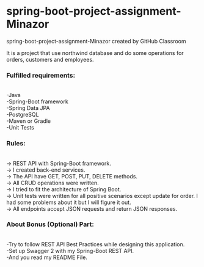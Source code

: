 # spring-boot-project-assignment-Minazor
spring-boot-project-assignment-Minazor created by GitHub Classroom

It is a project that use northwind database and do some operations for orders, customers and employees.<br>

<h3>Fulfilled requirements:</h3> 
	<br>
    -Java<br>
    -Spring-Boot framework<br>
    -Spring Data JPA<br>
    -PostgreSQL<br>
    -Maven or Gradle<br>
    -Unit Tests<br>
<h3>Rules:</h3><br>
-> REST API with Spring-Boot framework.<br>
-> I created back-end services.<br>
-> The API have GET, POST, PUT, DELETE methods.<br>
-> All CRUD operations were written.<br>
-> I tried to fit the architecture of Spring Boot.<br>
-> Unit tests were written for all positive scenarios except update for order. I had some problems about it but I will figure it out.<br>
-> All endpoints accept JSON requests and return JSON responses.<br>

<h3>About Bonus (Optional) Part: </h3><br>
    -Try to follow REST API Best Practices while designing this application.<br>
    -Set up Swagger 2 with my Spring-Boot REST API.<br>
    -And you read my README File.<br>
